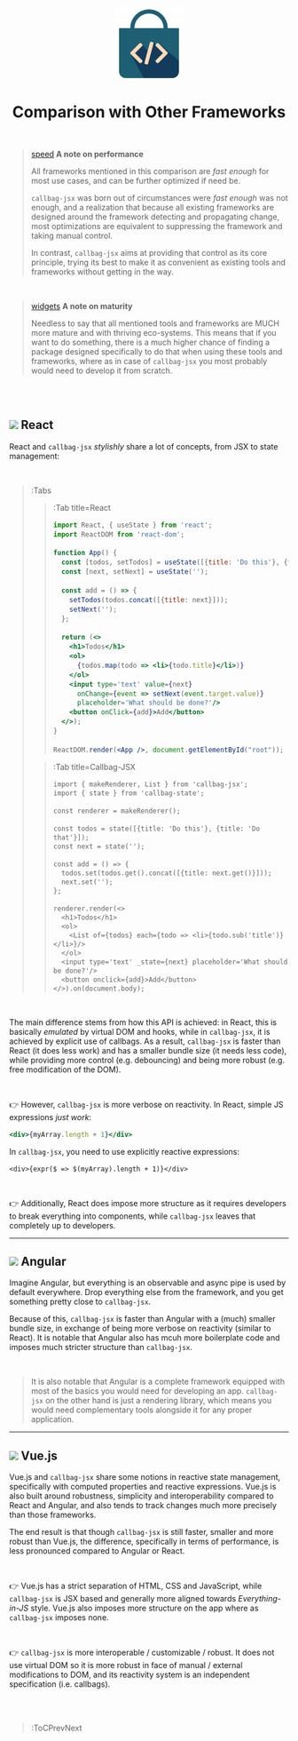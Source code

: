<div align="center">
  <img src="/docs/assets/callbag-jsx.svg" width="128px"/>
  <h1>Comparison with Other Frameworks</h1>
</div>

<br>

> [speed](:Icon (align=-6px)) **A note on performance**
>
> All frameworks mentioned in this comparison are _fast enough_ for most use cases,
> and can be further optimized if need be.
>
> `callbag-jsx` was born out of circumstances were _fast enough_ was not enough, and a realization
> that because all existing frameworks are designed around the framework detecting and propagating
> change, most optimizations are equivalent to suppressing the framework and taking manual
> control.
>
> In contrast, `callbag-jsx` aims at providing that control as its core principle,
> trying its best to make it as convenient as existing tools and frameworks without
> getting in the way.

<br>

> [widgets](:Icon (align=-6px)) **A note on maturity**
>
> Needless to say that all mentioned tools and frameworks are MUCH more mature
> and with thriving eco-systems. This means that if you want to
> do something, there is a much higher chance of finding a package
> designed specifically to do that when using these tools and frameworks, where as in case of `callbag-jsx`
> you most probably would need to develop it from scratch.


<br><br>

## ![](https://reactjs.org/favicon.ico) React

React and `callbag-jsx` _stylishly_ share a lot of concepts, from JSX to state management:

<br>

> :Tabs
> > :Tab title=React
> > ```jsx
> > import React, { useState } from 'react';
> > import ReactDOM from 'react-dom';
> > 
> > function App() {
> >   const [todos, setTodos] = useState([{title: 'Do this'}, {title: 'Do that'}]);
> >   const [next, setNext] = useState('');
> > 
> >   const add = () => {
> >     setTodos(todos.concat([{title: next}]));
> >     setNext('');
> >   };
> > 
> >   return (<>
> >     <h1>Todos</h1>
> >     <ol>
> >       {todos.map(todo => <li>{todo.title}</li>)}
> >     </ol>
> >     <input type='text' value={next}
> >       onChange={event => setNext(event.target.value)} 
> >       placeholder='What should be done?'/>
> >     <button onClick={add}>Add</button>
> >   </>);
> > }
> > 
> > ReactDOM.render(<App />, document.getElementById("root"));
> > ```
>
> > :Tab title=Callbag-JSX
> > ```tsx
> > import { makeRenderer, List } from 'callbag-jsx';
> > import { state } from 'callbag-state';
> > 
> > const renderer = makeRenderer();
> > 
> > const todos = state([{title: 'Do this'}, {title: 'Do that'}]);
> > const next = state('');
> > 
> > const add = () => {
> >   todos.set(todos.get().concat([{title: next.get()}]));
> >   next.set('');
> > };
> > 
> > renderer.render(<>
> >   <h1>Todos</h1>
> >   <ol>
> >     <List of={todos} each={todo => <li>{todo.sub('title')}</li>}/>
> >   </ol>
> >   <input type='text' _state={next} placeholder='What should be done?'/>
> >   <button onclick={add}>Add</button>
> > </>).on(document.body);
> > ```

<br>

The main difference stems from how this API is achieved: in React, this is basically
_emulated_ by virtual DOM and hooks, while in `callbag-jsx`, it is achieved
by explicit use of callbags. As a result, `callbag-jsx` is faster than React (it does less work) 
and has a smaller bundle size (it needs less code),
while providing more control (e.g. debouncing) and being more robust (e.g. free modification of the DOM).

<br>

👉 However, `callbag-jsx` is more verbose on reactivity. In React, simple JS expressions _just work_:
```jsx
<div>{myArray.length + 1}</div>
```
In `callbag-jsx`, you need to use explicitly reactive expressions:
```tsx
<div>{expr($ => $(myArray).length + 1)}</div>
```

<br>

👉 Additionally, React does impose more structure as it requires developers to break everything into
components, while `callbag-jsx` leaves that completely up to developers.

---

## ![](https://angular.io/assets/images/favicons/favicon.ico) Angular

Imagine Angular, but everything is an observable and async pipe is used by default everywhere.
Drop everything else from the framework, and you get something pretty close to `callbag-jsx`.

Because of this, `callbag-jsx` is faster than Angular with a (much) smaller bundle size,
in exchange of being more verbose on reactivity (similar to React).
It is notable that Angular also has mcuh more boilerplate code
and imposes much stricter structure than `callbag-jsx`.

<br>

> It is also notable that Angular is a complete framework equipped with most of the basics you would need
> for developing an app. `callbag-jsx` on the other hand is just a rendering library, which means
> you would need complementary tools alongside it for any proper application.

---

## ![](https://vuejs.org/images/logo.png) Vue.js

Vue.js and `callbag-jsx` share some notions in reactive state management, specifically with computed
properties and reactive expressions. Vue.js is also built around robustness, simplicity and interoperability
compared to React and Angular, and also tends to track changes much more precisely
than those frameworks.

The end result is that though `callbag-jsx` is still faster, smaller and more robust than Vue.js, the
difference, specifically in terms of performance, is less pronounced compared to Angular or React.

<br>

👉 Vue.js has a strict separation of HTML, CSS and JavaScript, while `callbag-jsx` is JSX based
and generally more aligned towards _Everything-in-JS_ style. Vue.js also imposes more structure on
the app where as `callbag-jsx` imposes none.

<br>

👉 `callbag-jsx` is more interoperable / customizable / robust. It does not use virtual DOM so
it is more robust in face of manual / external modifications to DOM, and its reactivity system
is an independent specification (i.e. callbags).


<br><br>

> :ToCPrevNext